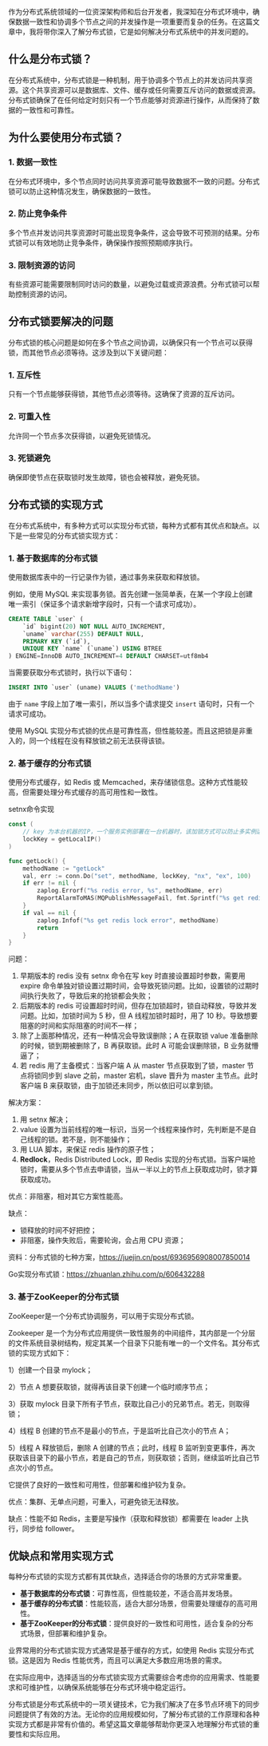 作为分布式系统领域的一位资深架构师和后台开发者，我深知在分布式环境中，确保数据一致性和协调多个节点之间的并发操作是一项重要而复杂的任务。在这篇文章中，我将带你深入了解分布式锁，它是如何解决分布式系统中的并发问题的。

## 什么是分布式锁？

在分布式系统中，分布式锁是一种机制，用于协调多个节点上的并发访问共享资源。这个共享资源可以是数据库、文件、缓存或任何需要互斥访问的数据或资源。分布式锁确保了在任何给定时刻只有一个节点能够对资源进行操作，从而保持了数据的一致性和可靠性。

## 为什么要使用分布式锁？

### 1. 数据一致性

在分布式环境中，多个节点同时访问共享资源可能导致数据不一致的问题。分布式锁可以防止这种情况发生，确保数据的一致性。

### 2. 防止竞争条件

多个节点并发访问共享资源时可能出现竞争条件，这会导致不可预测的结果。分布式锁可以有效地防止竞争条件，确保操作按照预期顺序执行。

### 3. 限制资源的访问

有些资源可能需要限制同时访问的数量，以避免过载或资源浪费。分布式锁可以帮助控制资源的访问。



## 分布式锁要解决的问题

分布式锁的核心问题是如何在多个节点之间协调，以确保只有一个节点可以获得锁，而其他节点必须等待。这涉及到以下关键问题：

### 1. 互斥性

只有一个节点能够获得锁，其他节点必须等待。这确保了资源的互斥访问。



### 2. 可重入性

允许同一个节点多次获得锁，以避免死锁情况。



### 3. 死锁避免

确保即使节点在获取锁时发生故障，锁也会被释放，避免死锁。



## 分布式锁的实现方式

在分布式系统中，有多种方式可以实现分布式锁，每种方式都有其优点和缺点。以下是一些常见的分布式锁实现方式：

### 1. 基于数据库的分布式锁

使用数据库表中的一行记录作为锁，通过事务来获取和释放锁。

例如，使用 MySQL 来实现事务锁。首先创建一张简单表，在某一个字段上创建唯一索引（保证多个请求新增字段时，只有一个请求可成功）。

``` sql
CREATE TABLE `user` (   
    `id` bigint(20) NOT NULL AUTO_INCREMENT,   
    `uname` varchar(255) DEFAULT NULL,   
    PRIMARY KEY (`id`),   
    UNIQUE KEY `name` (`uname`) USING BTREE 
) ENGINE=InnoDB AUTO_INCREMENT=4 DEFAULT CHARSET=utf8mb4
```

当需要获取分布式锁时，执行以下语句：

``` sql
INSERT INTO `user` (uname) VALUES ('methodName')
```

由于 `name` 字段上加了唯一索引，所以当多个请求提交 `insert` 语句时，只有一个请求可成功。

使用 MySQL 实现分布式锁的优点是可靠性高，但性能较差。而且这把锁是非重入的，同一个线程在没有释放锁之前无法获得该锁。



### 2. 基于缓存的分布式锁

使用分布式缓存，如 Redis 或 Memcached，来存储锁信息。这种方式性能较高，但需要处理分布式缓存的高可用性和一致性。

setnx命令实现

```go
const (   
    // key 为本台机器的IP，一个服务实例部署在一台机器时，该加锁方式可以防止多实例运行此段代码   
    lockKey = getLocalIP() 
)

func getLock() {     
    methodName := "getLock"     
    val, err := conn.Do("set", methodName, lockKey, "nx", "ex", 100) 	
    if err != nil {         
        zaplog.Errorf("%s redis error, %s", methodName, err)
        ReportAlarmToMAS(MQPublishMessageFail, fmt.Sprintf("%s get redis key failed", methodName)) 	
    }     
    if val == nil { 		
        zaplog.Infof("%s get redis lock error", methodName)         
        return 	
    } 
}
```

问题：

1. 早期版本的 redis 没有 setnx 命令在写 key 时直接设置超时参数，需要用 expire 命令单独对锁设置过期时间，会导致死锁问题。比如，设置锁的过期时间执行失败了，导致后来的抢锁都会失败；
2. 后期版本的 redis 可设置超时时间，但存在加锁超时，锁自动释放，导致并发问题。比如，加锁时间为 5 秒，但 A 线程加锁时超时，用了 10 秒。导致想要阻塞的时间和实际阻塞的时间不一样；
3. 除了上面那种情况，还有一种情况会导致误删除；A 在获取锁 value 准备删除的时候，锁到期被删除了，B 再获取锁。此时 A 可能会误删除锁，B 业务就懵逼了；
4. 若 redis 用了主备模式：当客户端 A 从 master 节点获取到了锁，master 节点将锁同步到 slave 之前，master 宕机，slave 晋升为 master 主节点。此时客户端 B 来获取锁，由于加锁还未同步，所以依旧可以拿到锁。



解决方案：

1. 用 setnx 解决；
2. value 设置为当前线程的唯一标识，当另一个线程来操作时，先判断是不是自己线程的锁。若不是，则不能操作；
3. 用 LUA 脚本，来保证 redis 操作的原子性；
4. **Redlock**，Redis Distributed Lock，即 Redis 实现的分布式锁。当客户端抢锁时，需要从多个节点去申请锁，当从一半以上的节点上获取成功时，锁才算获取成功。

优点：非阻塞，相对其它方案性能高。

缺点：

- 锁释放的时间不好把控；
- 非阻塞，操作失败后，需要轮询，会占用 CPU 资源；

资料：分布式锁的七种方案，https://juejin.cn/post/6936956908007850014

Go实现分布式锁：https://zhuanlan.zhihu.com/p/606432288



### 3. 基于ZooKeeper的分布式锁

ZooKeeper是一个分布式协调服务，可以用于实现分布式锁。

Zookeeper 是一个为分布式应用提供一致性服务的中间组件，其内部是一个分层的文件系统目录树结构，规定其某一个目录下只能有唯一的一个文件名。其分布式锁的实现方式如下：

1）创建一个目录 mylock；

2）节点 A 想要获取锁，就得再该目录下创建一个临时顺序节点；

3）获取 mylock 目录下所有子节点，获取比自己小的兄弟节点。若无，则取得锁；

4）线程 B 创建的节点不是最小的节点，于是监听比自己次小的节点 A；

5）线程 A 释放锁后，删除 A 创建的节点；此时，线程 B 监听到变更事件，再次获取该目录下的最小节点，若是自己的节点，则获取锁；否则，继续监听比自己节点次小的节点。

它提供了良好的一致性和可用性，但部署和维护较为复杂。

优点：集群、无单点问题，可重入，可避免锁无法释放。

缺点：性能不如 Redis，主要是写操作（获取和释放锁）都需要在 leader 上执行，同步给 follower。



## 优缺点和常用实现方式

每种分布式锁的实现方式都有其优缺点，选择适合你的场景的方式非常重要。

- **基于数据库的分布式锁**：可靠性高，但性能较差，不适合高并发场景。
- **基于缓存的分布式锁**：性能较高，适合大部分场景，但需要处理缓存的高可用性。
- **基于ZooKeeper的分布式锁**：提供良好的一致性和可用性，适合复杂的分布式场景，但部署和维护复杂。

业界常用的分布式锁实现方式通常是基于缓存的方式，如使用 Redis 实现分布式锁。这是因为 Redis 性能优秀，而且可以满足大多数应用场景的需求。

在实际应用中，选择适当的分布式锁实现方式需要综合考虑你的应用需求、性能要求和可维护性，以确保系统能够在分布式环境中稳定运行。

分布式锁是分布式系统中的一项关键技术，它为我们解决了在多节点环境下的同步问题提供了有效的方法。无论你的应用规模如何，了解分布式锁的工作原理和各种实现方式都是非常有价值的。希望这篇文章能够帮助你更深入地理解分布式锁的重要性和实际应用。